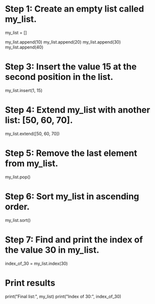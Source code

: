 # Step 1: Create an empty list called my_list.
my_list = []

my_list.append(10)
my_list.append(20)
my_list.append(30)
my_list.append(40)

# Step 3: Insert the value 15 at the second position in the list.
my_list.insert(1, 15)

# Step 4: Extend my_list with another list: [50, 60, 70].
my_list.extend([50, 60, 70])

# Step 5: Remove the last element from my_list.
my_list.pop()

# Step 6: Sort my_list in ascending order.
my_list.sort()

# Step 7: Find and print the index of the value 30 in my_list.
index_of_30 = my_list.index(30)

# Print results
print("Final list:", my_list)
print("Index of 30:", index_of_30)
